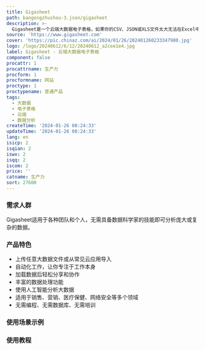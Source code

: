 ```yaml
---
title: Gigasheet
path: bangongzhushou-3.json/gigasheet
description: >-
  Gigasheet是一个云端大数据电子表格，如果你的CSV、JSON或XLS文件太大无法在Excel中处理，试试Gigasheet吧。无需安装、基础设施或配置，Gigasheet的在线电子表格让任何人都能即时分析大数据。
source: 'https://www.gigasheet.com'
cover: 'https://pic.chinaz.com/ai/2024/01/26/202401260233347980.jpg'
logo: /logo/20240612/6/12/20240612_a2cee1e4.jpg
label: Gigasheet - 云端大数据电子表格
component: false
procattr: 1
procattrname: 生产力
procform: 1
procformname: 网站
proctype: 1
proctypename: 普通产品
tags:
  - 大数据
  - 电子表格
  - 云端
  - 数据分析
createTime: '2024-01-26 08:24:33'
updateTime: '2024-01-26 08:24:33'
lang: en
isicp: 2
isqian: 2
iswx: 2
isqq: 2
iscom: 2
price: ''
catname: 生产力
sort: 27600
---
```




### 需求人群
Gigasheet适用于各种团队和个人，无需具备数据科学家的技能即可分析庞大或复杂的数据。

### 产品特色
- 上传任意大数据文件或从常见云应用导入
- 自动化工作，让你专注于工作本身
- 加载数据后轻松分享和协作
- 丰富的数据处理功能
- 使用人工智能分析大数据
- 适用于销售、营销、医疗保健、网络安全等多个领域
- 无需编程、无需数据库、无需培训

### 使用场景示例


### 使用教程


  

